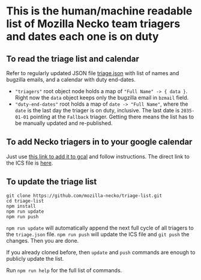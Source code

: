 # This is the human/machine readable list of Mozilla Necko team triagers and dates each one is on duty

## To read the triage list and calendar
 Refer to regularly updated JSON file [triage.json](https://mozilla-necko.github.io/triage-list/triage.json) with list of names and bugzilla emails, and a calendar with duty end-dates.
- `"triagers"` root object node holds a map of `"Full Name" -> { data }`.  Right now the `data` object keeps only the bugzilla email in `bzmail` field.
- `"duty-end-dates"` root holds a map of `date -> "Full Name"`, where the `date` is the last day the triager is on duty, inclusive.  The last date is `2035-01-01` pointing at the `Fallback` triager.  Getting there means the list has to be manually updated and re-published.

## To add Necko triagers in to your google calendar
Just use [this link to add it to gcal](https://calendar.google.com/calendar/r?cid=http://mozilla-necko.github.io/triage-list/necko-triage.ics) and follow instructions.  The direct link to the ICS file is [here](https://mozilla-necko.github.io/triage-list/necko-triage.ics).

## To update the triage list
```
git clone https://github.com/mozilla-necko/triage-list.git
cd triage-list
npm install
npm run update
npm run push
```

`npm run update` will automatically append the next full cycle of all triagers to the `triage.json` file.  `npm run push` will update the ICS file and `git push` the changes.  Then you are done.

If you already cloned before, then `update` and `push` commands are enough to publicly update the list.

Run `npm run help` for the full list of commands.
